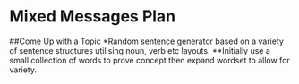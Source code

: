 # Mixed Messages Plan

##Come Up with a Topic
*Random sentence generator based on a variety of sentence structures utilising noun, verb etc layouts.
**Initially use a small collection of words to prove concept then expand wordset to allow for variety.
